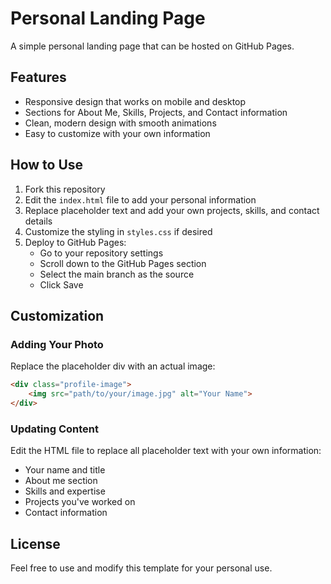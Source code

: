# Personal Landing Page

A simple personal landing page that can be hosted on GitHub Pages.

## Features

- Responsive design that works on mobile and desktop
- Sections for About Me, Skills, Projects, and Contact information
- Clean, modern design with smooth animations
- Easy to customize with your own information

## How to Use

1. Fork this repository
2. Edit the `index.html` file to add your personal information
3. Replace placeholder text and add your own projects, skills, and contact details
4. Customize the styling in `styles.css` if desired
5. Deploy to GitHub Pages:
   - Go to your repository settings
   - Scroll down to the GitHub Pages section
   - Select the main branch as the source
   - Click Save

## Customization

### Adding Your Photo
Replace the placeholder div with an actual image:
```html
<div class="profile-image">
    <img src="path/to/your/image.jpg" alt="Your Name">
</div>
```

### Updating Content
Edit the HTML file to replace all placeholder text with your own information:
- Your name and title
- About me section
- Skills and expertise
- Projects you've worked on
- Contact information

## License

Feel free to use and modify this template for your personal use.